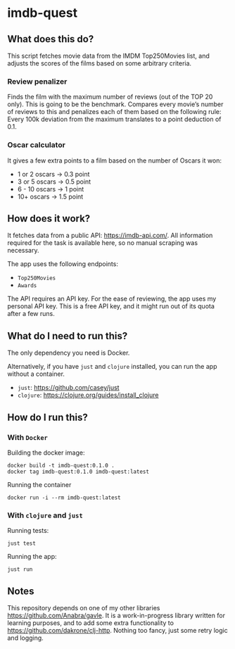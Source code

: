 # imdb-quest

## What does this do?

This script fetches movie data from the IMDM Top250Movies list, and adjusts the scores of the films based on some arbitrary criteria.

### Review penalizer

Finds the film with the maximum number of reviews (out of the TOP 20 only). This is going to be the benchmark. 
Compares every movie’s number of reviews to this and penalizes each of them based on the following rule: 
Every 100k deviation from the maximum translates to a point deduction of 0.1. 

### Oscar calculator

It gives a few extra points to a film based on the number of Oscars it won:

- 1 or 2 oscars → 0.3 point
- 3 or 5 oscars → 0.5 point
- 6 - 10 oscars → 1 point
- 10+ oscars → 1.5 point

## How does it work?

It fetches data from a public API: https://imdb-api.com/. 
All information required for the task is available here, so no manual scraping was necessary.

The app uses the following endpoints:
* `Top250Movies`
* `Awards`

The API requires an API key. For the ease of reviewing, the app uses my personal API key.
This is a free API key, and it might run out of its quota after a few runs.

## What do I need to run this?

The only dependency you need is Docker.

Alternatively, if you have `just` and `clojure` installed, you can run the app without a container.

* `just`: https://github.com/casey/just
* `clojure`: https://clojure.org/guides/install_clojure

## How do I run this?

### With `Docker`

Building the docker image:
```
docker build -t imdb-quest:0.1.0 .
docker tag imdb-quest:0.1.0 imdb-quest:latest
```

Running the container 
```
docker run -i --rm imdb-quest:latest
```

### With `clojure` and `just`

Running tests:
```
just test
```

Running the app:
```
just run
```

## Notes

This repository depends on one of my other libraries https://github.com/Anabra/gavle. It is a work-in-progress library written for learning purposes, and to add some extra functionality to https://github.com/dakrone/clj-http. Nothing too fancy, just some retry logic and logging.
